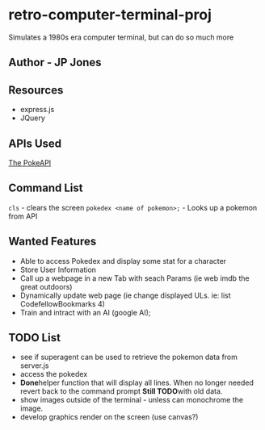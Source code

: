 # retro-computer-terminal-proj

Simulates a 1980s era computer terminal, but can do so much more

## Author - JP Jones

## Resources

+ express.js
+ JQuery

## APIs Used

[The PokeAPI](https://pokeapi.co/)

## Command List

`cls` - clears the screen
`pokedex <name of pokemon>;` - Looks up a pokemon from API

## Wanted Features

+ Able to access Pokedex and display some stat for a character
+ Store User Information
+ Call up a webpage in a new Tab with seach Params (ie web imdb the great outdoors)
+ Dynamically update web page (ie change displayed ULs.  ie: list CodefellowBookmarks 4)
+ Train and intract with an AI (google AI);

## TODO List

+ see if superagent can be used to retrieve the pokemon data from server.js
+ access the pokedex
+ **Done**helper function that will display all lines.  When no longer needed revert back to the command prompt **Still TODO**with old data.
+ show images outside of the terminal - unless can monochrome the image.
+ develop graphics render on the screen (use canvas?)

